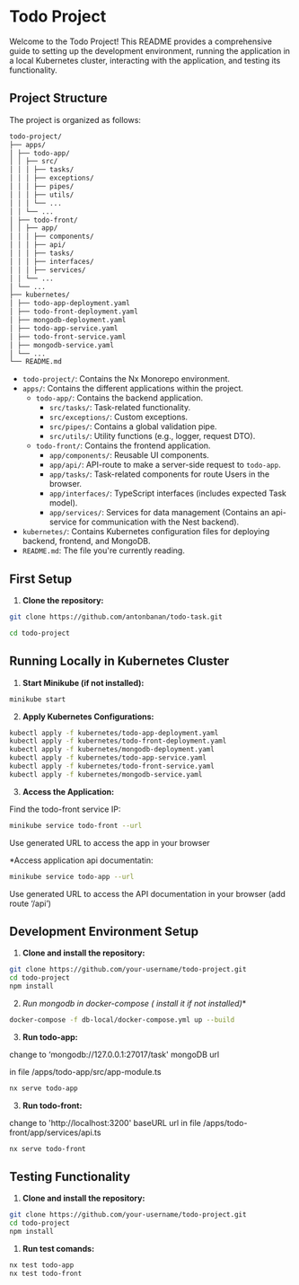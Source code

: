 # Todo Project

Welcome to the Todo Project! This README provides a comprehensive guide to setting up the development environment, running the application in a local Kubernetes cluster, interacting with the application, and testing its functionality.

## Project Structure

The project is organized as follows:

```sh
todo-project/
├── apps/
│ ├── todo-app/
│ │ ├── src/
│ │ │ ├── tasks/
│ │ │ ├── exceptions/
│ │ │ ├── pipes/
│ │ │ ├── utils/
│ │ │ └── ...
│ │ └── ...
│ ├── todo-front/
│ │ ├── app/
│ │ │ ├── components/
│ │ │ ├── api/
│ │ │ ├── tasks/
│ │ │ ├── interfaces/
│ │ │ ├── services/
│ │ └── ...
│ └── ...
├── kubernetes/
│ ├── todo-app-deployment.yaml
│ ├── todo-front-deployment.yaml
│ ├── mongodb-deployment.yaml
│ ├── todo-app-service.yaml
│ ├── todo-front-service.yaml
│ ├── mongodb-service.yaml
│ └── ...
└── README.md

```

- `todo-project/`: Contains the Nx Monorepo environment.
- `apps/`: Contains the different applications within the project.
  - `todo-app/`: Contains the backend application.
    - `src/tasks/`: Task-related functionality.
    - `src/exceptions/`: Custom exceptions.
    - `src/pipes/`: Contains a global validation pipe.
    - `src/utils/`: Utility functions (e.g., logger, request DTO).
  - `todo-front/`: Contains the frontend application.
    - `app/components/`: Reusable UI components.
    - `app/api/`: API-route to make a server-side request to `todo-app`.
    - `app/tasks/`: Task-related components for route Users in the browser.
    - `app/interfaces/`: TypeScript interfaces (includes expected Task model).
    - `app/services/`: Services for data management (Contains an api-service for communication with the Nest backend).
- `kubernetes/`: Contains Kubernetes configuration files for deploying backend, frontend, and MongoDB.
- `README.md`: The file you're currently reading.


## First Setup

1. **Clone the repository:**

```sh
git clone https://github.com/antonbanan/todo-task.git

cd todo-project
```


## Running Locally in Kubernetes Cluster

1. **Start Minikube (if not installed):**

```sh
minikube start
```

2. **Apply Kubernetes Configurations:**

```sh
kubectl apply -f kubernetes/todo-app-deployment.yaml
kubectl apply -f kubernetes/todo-front-deployment.yaml
kubectl apply -f kubernetes/mongodb-deployment.yaml
kubectl apply -f kubernetes/todo-app-service.yaml
kubectl apply -f kubernetes/todo-front-service.yaml
kubectl apply -f kubernetes/mongodb-service.yaml
```

3. **Access the Application:**

Find the todo-front service IP:

```sh
minikube service todo-front --url
```

Use generated URL to access the app in your browser 



*Access application api documentatin:
```sh
minikube service todo-app --url
```

Use generated URL to access the API documentation in your browser (add route ‘/api’)



## Development Environment Setup

1. **Clone and install the repository:**

```sh
git clone https://github.com/your-username/todo-project.git
cd todo-project
npm install
```

2. **Run mongodb in docker-compose (* install it if not installed)**
```sh
docker-compose -f db-local/docker-compose.yml up --build
```

3. **Run todo-app:**

change to  ‘mongodb://127.0.0.1:27017/task' mongoDB url 

in file /apps/todo-app/src/app-module.ts 

```sh
nx serve todo-app
```


3. **Run todo-front:**

change to  'http://localhost:3200' baseURL url in file /apps/todo-front/app/services/api.ts 

```sh
nx serve todo-front
```
## Testing Functionality


1. **Clone and install the repository:**

```sh
git clone https://github.com/your-username/todo-project.git
cd todo-project
npm install
```
1. **Run test comands:**
```sh
nx test todo-app
nx test todo-front
```
